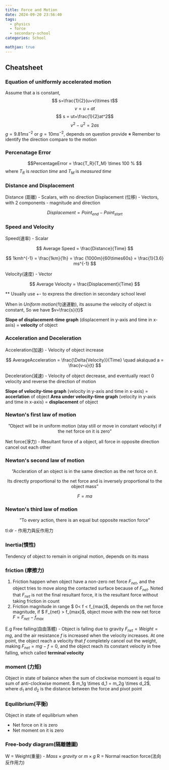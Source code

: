 ```yaml
---
title: Force and Motion
date: 2024-09-20 23:56:40
tags:
  - physics
  - force
  - secondary-school
categories: School

mathjax: true
---
```


## Cheatsheet

### Equation of unitformly accelerated motion

Assume that a is constant,
$$ s=\frac{1}{2}(u+v)\times t$$
$$ v=u + at$$
$$ s = ut+\frac{1}{2}at^2$$
$$v^2 - u^2 = 2as$$
$g = 9.81 ms^{-2}$ or $g = 10 ms^{-2}$, depends on question provide
※ Remember to identify the direction compare to the motion

### Percenatage Error

$$PercentageError = \frac{T_R}{T_M} \times 100 % $$
where ${T_R}$ is _reaction time_ and ${T_M}$ is _measured time_

### Distance and Displacement

Distance (距離) - Scalars, with no direction
Displacement (位移) - Vectors, with 2 components - magnitude and direction

$$Displacement = Point_{end} - Point_{start}$$

### Speed and Velocity

Speed(速率) - Scalar

$$
Average Speed = \frac{Distance}{Time}
$$

$$
1kmh^{-1} = \frac{1km}{1h} = \frac {1000m}{60\times60s} = \frac{1}{3.6} ms^{-1}
$$

Velocity(速度) - Vector

$$
Average Velocity = \frac{Displacement}{Time}
$$

\*\* Usually use +- to express the direction in secondary school level

When in _Uniform motion_(勻速運動), its assume the velocity of object is constant, So we have $v=\frac{s}{t}$

$\textbf{Slope of displacement-time graph}$ (displacement in y-axis and time in x-axis) = $\textbf{velocity}$ of object

### Acceleration and Deceleration

Acceleration(加速) - Velocity of object increase

$$ AverageAcceleration = \frac{\Delta{Velocity}}{Time} \quad aka\quad a = \frac{v-u}{t} $$

Deceleration(減速) - Velocity of object decrease, and eventually react 0 velocity and reverse the direction of motion

$\textbf{Slope of velocity-time graph}$ (velocity in y-axis and time in x-axis) = $\textbf{accerlation}$ of object
$\textbf{Area under velocity-time graph}$ (velocity in y-axis and time in x-axis) = $\textbf{displacement}$ of object

### Newton's first law of motion

$$\text{''Object will be in uniform motion (stay still or move in constant velocity) if the net force on it is zero''} $$

Net force(淨力) - Resultant force of a object, all force in opposite direction cancel out each other

### Newton's second law of motion

$$
\text{''Accleration of an object is in the same direction as the net force on it.}
$$

$$
\text{ Its directly proportional to the net force and is inversely proportional to the object mass''}
$$

$$ F = ma$$

### Newton's third law of motion

$$
\text{ ''To every action, there is an equal but opposite reaction force''}
$$

tl:dr - 作用力與反作用力

### Inertia(慣性)

Tendency of object to remain in original motion, depends on its mass

### friction (摩擦力)

1. Friction happen when object have a non-zero net force $F_{net}$, and the object tries to move along the contacted surface because of $F_{net}$. Noted that $F_{net}$ is not the final resultant force, it is the resultant force without taking friction in count
2. Friction magnitude in range $ 0< f < f\_{max}$, depends on the net force magnitude, if $ F_{net} > f_{max}$, object move with the new net force $F = F_{net} - f_{max}$

E.g Free falling(自由落體) - Object is falling due to gravity $F_{net} = Weight = mg$, and the air resistance _f_ is increased when the velocity increases. At one point, the object reach a velocity that _f_ completely cancel out the weight, making $F_{net} = mg - f = 0$, and the object reach its constant velocity in free falling, which called $\textbf{terminal velocity}$

### moment (力矩)

Object in state of balance when the sum of clockwise momoent is equal to sum of anti-clockwise moment.
$ m_1g \times d_1 = m_2g \times d_2$, where $d_1$ and $d_2$ is the distance between the force and pivot point

### Equilibrium(平衡)

Object in state of equilibrium when

- Net force on it is zero
- Net moment on it is zero

### Free-body diagram(隔離體圖)

W = Weight(重量) - $Mass \times gravity$ or $m\times g$
R = Normal reaction force(法向反作用力)
